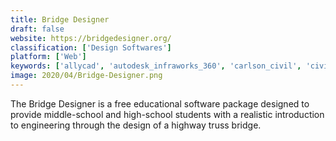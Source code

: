 ```yaml
---
title: Bridge Designer
draft: false 
website: https://bridgedesigner.org/
classification: ['Design Softwares']
platform: ['Web']
keywords: ['allycad', 'autodesk_infraworks_360', 'carlson_civil', 'civil_3d', 'civil_designer', 'coreldraw_technical_suite_x7', 'frank', 'hydrocad', 'inroads', 'innovyze_micro_drainage', 'magicplan', 'openroads_designer', 'site3d', 'softree_optimal', 'watercad']
image: 2020/04/Bridge-Designer.png
---
```

The Bridge Designer is a free educational software package designed to provide middle-school and high-school students with a realistic introduction to engineering through the design of a highway truss bridge.